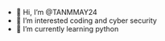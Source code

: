 - 👋 Hi, I’m @TANMMAY24
- 👀 I’m interested coding and cyber security
- 🌱 I’m currently learning python


<!---
TANMMAY24/TANMMAY24 is a ✨ special ✨ repository because its `README.md` (this file) appears on your GitHub profile.
You can click the Preview link to take a look at your changes.
--->
